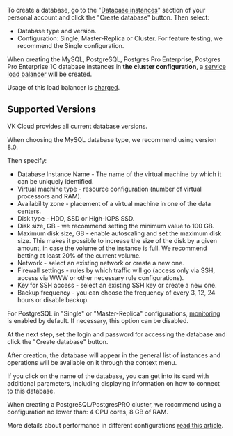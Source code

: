 To create a database, go to the "[Database instances](https://mcs.mail.ru/app/services/databases/list/)" section of your personal account and click the "Create database" button. Then select:

- Database type and version.
- Configuration: Single, Master-Replica or Cluster. For feature testing, we recommend the Single configuration.

<warn>

When creating the MySQL, PostgreSQL, Postgres Pro Enterprise, Postgres Pro Enterprise 1C database instances in **the cluster configuration**, a [service load balancer](/en/networks/vnet/concepts/load-balancer#types_of_load_balancers) will be created.

Usage of this load balancer is [charged](/en/networks/vnet/tariffs).

</warn>

## Supported Versions

VK Cloud provides all current database versions.

When choosing the MySQL database type, we recommend using version 8.0.

Then specify:

- Database Instance Name - The name of the virtual machine by which it can be uniquely identified.
- Virtual machine type - resource configuration (number of virtual processors and RAM).
- Availability zone - placement of a virtual machine in one of the data centers.
- Disk type - HDD, SSD or High-IOPS SSD.
- Disk size, GB - we recommend setting the minimum value to 100 GB.
- Maximum disk size, GB - enable autoscaling and set the maximum disk size. This makes it possible to increase the size of the disk by a given amount, in case the volume of the instance is full. We recommend betting at least 20% of the current volume.
- Network - select an existing network or create a new one.
- Firewall settings - rules by which traffic will go (access only via SSH, access via WWW or other necessary rule configurations).
- Key for SSH access - select an existing SSH key or create a new one.
- Backup frequency - you can choose the frequency of every 3, 12, 24 hours or disable backup.

<info>

For PostgreSQL in "Single" or "Master-Replica" configurations, [monitoring](../../db-monitoring/postgresql) is enabled by default. If necessary, this option can be disabled.

</info>

At the next step, set the login and password for accessing the database and click the "Create database" button.

After creation, the database will appear in the general list of instances and operations will be available on it through the context menu.

If you click on the name of the database, you can get into its card with additional parameters, including displaying information on how to connect to this database.

<warn>

When creating a PostgreSQL/PostgresPRO cluster, we recommend using a configuration no lower than: 4 CPU cores, 8 GB of RAM.

</warn>

More details about performance in different configurations [read this article](https://mcs.mail.ru/help/ru_RU/dbaas-start/postgresql-disk-performance).
